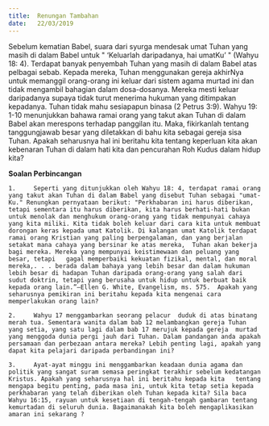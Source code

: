 ```yaml
---
title:  Renungan Tambahan
date:   22/03/2019
---
```


Sebelum kematian Babel, suara dari syurga mendesak umat Tuhan yang masih di dalam Babel untuk " ‘Keluarlah daripadanya, hai umatKu’ " (Wahyu 18: 4). Terdapat banyak penyembah Tuhan yang masih di dalam Babel atas pelbagai sebab. Kepada mereka, Tuhan menggunakan gereja akhirNya untuk memanggil orang-orang ini keluar dari sistem agama murtad ini dan tidak mengambil bahagian dalam dosa-dosanya. Mereka mesti keluar daripadanya supaya tidak turut menerima hukuman yang ditimpakan kepadanya. Tuhan tidak mahu sesiapapun binasa (2 Petrus 3:9). Wahyu 19: 1-10 menunjukkan bahawa ramai orang yang takut akan Tuhan di dalam Babel akan merespons terhadap panggilan itu. Maka, fikirkanlah tentang tanggungjawab besar yang diletakkan di bahu kita sebagai gereja sisa Tuhan. Apakah seharusnya hal ini beritahu kita tentang keperluan kita akan kebenaran Tuhan di dalam hati kita dan pencurahan Roh Kudus dalam hidup kita?

**Soalan Perbincangan** 

`1. 	Seperti yang ditunjukkan oleh Wahyu 18: 4, terdapat ramai orang yang takut akan Tuhan di dalam Babel yang disebut Tuhan sebagai "umat-Ku." Renungkan pernyataan berikut: "Perkhabaran ini harus diberikan, tetapi sementara itu harus diberikan, kita harus berhati-hati bukan untuk menolak dan menghukum orang-orang yang tidak mempunyai cahaya yang kita miliki. Kita tidak boleh keluar dari cara kita untuk membuat dorongan keras kepada umat Katolik. Di kalangan umat Katolik terdapat ramai orang Kristian yang paling berpengalaman, dan yang berjalan setakat mana cahaya yang bersinar ke atas mereka,  Tuhan akan bekerja bagi mereka. Mereka yang mempunyai keistimewaan dan peluang yang besar, tetapi   gagal memperbaiki kekuatan fizikal, mental, dan moral mereka,. . . berada dalam bahaya yang lebih besar dan dalam hukuman lebih besar di hadapan Tuhan daripada orang-orang yang salah dari sudut doktrin, tetapi yang berusaha untuk hidup untuk berbuat baik kepada orang lain.”—Ellen G. White, Evangelism, ms. 575.  Apakah yang seharusnya pemikiran ini beritahu kepada kita mengenai cara memperlakukan orang lain?`

`2. 	Wahyu 17 menggambarkan seorang pelacur  duduk di atas binatang merah tua. Sementara wanita dalam bab 12 melambangkan gereja Tuhan yang setia, yang satu lagi dalam bab 17 merujuk kepada gereja  murtad yang menggoda dunia pergi jauh dari Tuhan. Dalam pandangan anda apakah persamaan dan perbezaan antara mereka? Lebih penting lagi, apakah yang dapat kita pelajari daripada perbandingan ini?`

`3. 	Ayat-ayat minggu ini menggambarkan keadaan dunia agama dan politik yang sangat suram semasa peringkat terakhir sebelum kedatangan Kristus. Apakah yang seharusnya hal ini beritahu kepada kita   tentang mengapa begitu penting, pada masa ini, untuk kita tetap setia kepada perkhabaran yang telah diberikan oleh Tuhan kepada kita? Sila baca Wahyu 16:15, rayuan untuk kesetiaan di tengah-tengah gambaran tentang kemurtadan di seluruh dunia. Bagaimanakah kita boleh mengaplikasikan amaran ini sekarang ?`